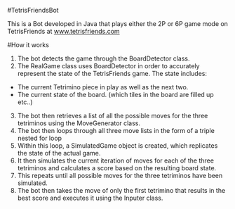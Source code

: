 ﻿#TetrisFriendsBot

This is a Bot developed in Java that plays either the 2P or 6P game mode on TetrisFriends at www.tetrisfriends.com

#How it works

1. The bot detects the game through the BoardDetector class.
2. The RealGame class uses BoardDetector in order to accurately represent the state of the TetrisFriends game. The state includes:
  * The current Tetrimino piece in play as well as the next two.
  * The current state of the board. (which tiles in the board are filled up etc..)
3. The bot then retrieves a list of all the possible moves for the three tetriminos using the MoveGenerator class.
4. The bot then loops through all three move lists in the form of a triple nested for loop
5. Within this loop, a SimulatedGame object is created, which replicates the state of the actual game.
6. It then simulates the current iteration of moves for each of the three tetriminos and calculates a score based on the resulting board state.
7. This repeats until all possible moves for the three tetriminos have been simulated.
8. The bot then takes the move of only the first tetrimino that results in the best score and executes it using the Inputer class.



